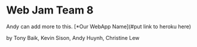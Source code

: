 # Web Jam Team 8 

Andy can add more to this.
[*Our WebApp Name](#put link to heroku here)

by Tony Baik, Kevin Sison, Andy Huynh, Christine Lew
